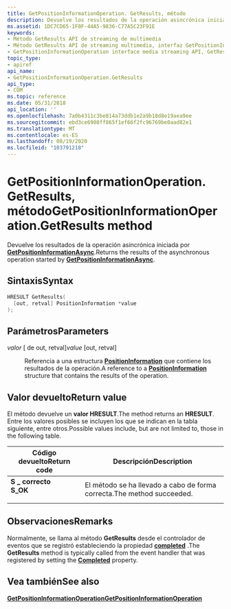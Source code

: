 ```yaml
---
title: GetPositionInformationOperation. GetResults, método
description: Devuelve los resultados de la operación asincrónica iniciada por GetPositionInformationAsync.
ms.assetid: 1DC7CD65-1F0F-44A5-9836-C77A5C23F91E
keywords:
- Método GetResults API de streaming de multimedia
- Método GetResults API de streaming multimedia, interfaz GetPositionInformationOperation
- GetPositionInformationOperation interface media streaming API, GetResults (método)
topic_type:
- apiref
api_name:
- GetPositionInformationOperation.GetResults
api_type:
- COM
ms.topic: reference
ms.date: 05/31/2018
api_location: ''
ms.openlocfilehash: 7a0b4311c3be814a73ddb1e2a9b18d8e19aea9ee
ms.sourcegitcommit: ebd3ce6908ff865f1ef66f2fc96769be0aad82e1
ms.translationtype: MT
ms.contentlocale: es-ES
ms.lasthandoff: 08/19/2020
ms.locfileid: "103791218"
---
```

# <a name="getpositioninformationoperationgetresults-method"></a><span data-ttu-id="dc7fe-106">GetPositionInformationOperation. GetResults, método</span><span class="sxs-lookup"><span data-stu-id="dc7fe-106">GetPositionInformationOperation.GetResults method</span></span>

<span data-ttu-id="dc7fe-107">Devuelve los resultados de la operación asincrónica iniciada por [**GetPositionInformationAsync**](/previous-versions/windows/desktop/api/windows.media.streaming/nf-windows-media-streaming-imediarenderer-getpositioninformationasync).</span><span class="sxs-lookup"><span data-stu-id="dc7fe-107">Returns the results of the asynchronous operation started by [**GetPositionInformationAsync**](/previous-versions/windows/desktop/api/windows.media.streaming/nf-windows-media-streaming-imediarenderer-getpositioninformationasync).</span></span>

## <a name="syntax"></a><span data-ttu-id="dc7fe-108">Sintaxis</span><span class="sxs-lookup"><span data-stu-id="dc7fe-108">Syntax</span></span>


```C++
HRESULT GetResults(
  [out, retval] PositionInformation *value
);
```



## <a name="parameters"></a><span data-ttu-id="dc7fe-109">Parámetros</span><span class="sxs-lookup"><span data-stu-id="dc7fe-109">Parameters</span></span>

<dl> <dt>

<span data-ttu-id="dc7fe-110">*valor* \[ de out, retval\]</span><span class="sxs-lookup"><span data-stu-id="dc7fe-110">*value* \[out, retval\]</span></span>
</dt> <dd>

<span data-ttu-id="dc7fe-111">Referencia a una estructura [**PositionInformation**](/previous-versions/windows/desktop/api/windows.media.streaming/ns-windows-media-streaming-positioninformation) que contiene los resultados de la operación.</span><span class="sxs-lookup"><span data-stu-id="dc7fe-111">A reference to a [**PositionInformation**](/previous-versions/windows/desktop/api/windows.media.streaming/ns-windows-media-streaming-positioninformation) structure that contains the results of the operation.</span></span>

</dd> </dl>

## <a name="return-value"></a><span data-ttu-id="dc7fe-112">Valor devuelto</span><span class="sxs-lookup"><span data-stu-id="dc7fe-112">Return value</span></span>

<span data-ttu-id="dc7fe-113">El método devuelve un **valor HRESULT**.</span><span class="sxs-lookup"><span data-stu-id="dc7fe-113">The method returns an **HRESULT**.</span></span> <span data-ttu-id="dc7fe-114">Entre los valores posibles se incluyen los que se indican en la tabla siguiente, entre otros.</span><span class="sxs-lookup"><span data-stu-id="dc7fe-114">Possible values include, but are not limited to, those in the following table.</span></span>



| <span data-ttu-id="dc7fe-115">Código devuelto</span><span class="sxs-lookup"><span data-stu-id="dc7fe-115">Return code</span></span>                                                                          | <span data-ttu-id="dc7fe-116">Descripción</span><span class="sxs-lookup"><span data-stu-id="dc7fe-116">Description</span></span>                      |
|--------------------------------------------------------------------------------------|----------------------------------|
| <dl> <span data-ttu-id="dc7fe-117"><dt>**S \_ correcto**</dt></span><span class="sxs-lookup"><span data-stu-id="dc7fe-117"><dt>**S\_OK**</dt></span></span> </dl> | <span data-ttu-id="dc7fe-118">El método se ha llevado a cabo de forma correcta.</span><span class="sxs-lookup"><span data-stu-id="dc7fe-118">The method succeeded.</span></span><br/> |



 

## <a name="remarks"></a><span data-ttu-id="dc7fe-119">Observaciones</span><span class="sxs-lookup"><span data-stu-id="dc7fe-119">Remarks</span></span>

<span data-ttu-id="dc7fe-120">Normalmente, se llama al método **GetResults** desde el controlador de eventos que se registró estableciendo la propiedad [**completed**](getpositioninformationoperation-completed.md) .</span><span class="sxs-lookup"><span data-stu-id="dc7fe-120">The **GetResults** method is typically called from the event handler that was registered by setting the [**Completed**](getpositioninformationoperation-completed.md) property.</span></span>

## <a name="see-also"></a><span data-ttu-id="dc7fe-121">Vea también</span><span class="sxs-lookup"><span data-stu-id="dc7fe-121">See also</span></span>

<dl> <dt>

[<span data-ttu-id="dc7fe-122">**GetPositionInformationOperation**</span><span class="sxs-lookup"><span data-stu-id="dc7fe-122">**GetPositionInformationOperation**</span></span>](getpositioninformationoperation.md)
</dt> </dl>

 


